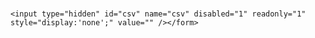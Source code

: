 <html>
<head>
    <script type="text/javascript" src="https://cdnjs.cloudflare.com/ajax/libs/brython/3.7.1/brython.js"></script>
    <script type="text/javascript" src="https://cdnjs.cloudflare.com/ajax/libs/brython/3.7.1/brython_stdlib.js"></script>
    <script type="text/javascript" src="https://cdnjs.cloudflare.com/ajax/libs/lz-string/1.4.4/lz-string.min.js"></script>
</head>
<body onload="brython(1)">
<form name="analyze" id="analyze" action="analyze.html" method="GET">
    <div name="stations" id="stations"></div><br />

    <input type="hidden" id="csv" name="csv" disabled="1" readonly="1" style="display:'none';" value="" /></form>
</form>

<script>
var string = "This is my compression test.";
alert("Size of sample is: " + string.length);
var compressed = LZString.compress(string);
alert("Size of compressed sample is: " + compressed.length);
string = LZString.decompress(compressed);
alert("Sample is: " + string);
</script>

<script type="text/python">
from browser import document, window, aio

LZString = window.LZString

async def refreshPageSize():
    matrix = {}
    url2CanadianWeather = "https://dd.meteo.gc.ca/nowcasting/matrices/SCRIBE.NWCSTG.08.17.06Z.n.Z"
    request = await aio.get(url2CanadianWeather)#,format="application/json")
    matrix = LZString.decompress(request.data)
    document["csv"].value=matrix
    window.alert("Size of sample is: " + matrix.length)
 
def updatePageSize(ev):
    aio.run(refreshPageSize())

updatePageSize(0)
</script>
</body>
</html>
